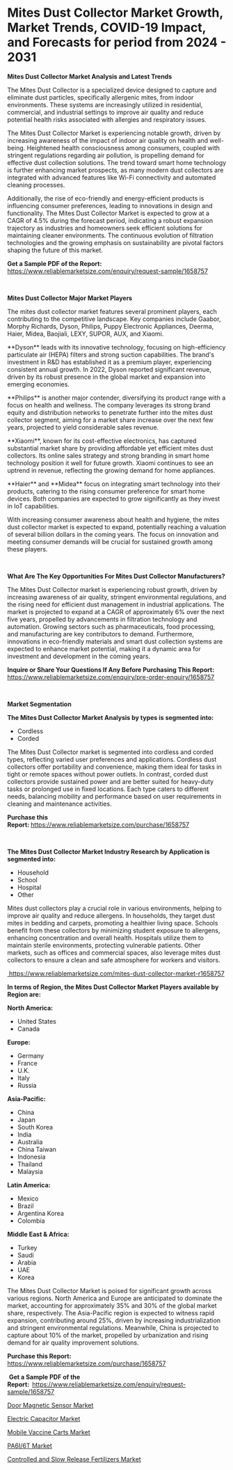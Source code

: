 <p><h1>Mites Dust Collector Market Growth, Market Trends, COVID-19 Impact, and Forecasts for period from 2024 - 2031</h1></p><p><strong>Mites Dust Collector Market Analysis and Latest Trends</strong></p>
<p><p>The Mites Dust Collector is a specialized device designed to capture and eliminate dust particles, specifically allergenic mites, from indoor environments. These systems are increasingly utilized in residential, commercial, and industrial settings to improve air quality and reduce potential health risks associated with allergies and respiratory issues.</p><p>The Mites Dust Collector Market is experiencing notable growth, driven by increasing awareness of the impact of indoor air quality on health and well-being. Heightened health consciousness among consumers, coupled with stringent regulations regarding air pollution, is propelling demand for effective dust collection solutions. The trend toward smart home technology is further enhancing market prospects, as many modern dust collectors are integrated with advanced features like Wi-Fi connectivity and automated cleaning processes.</p><p>Additionally, the rise of eco-friendly and energy-efficient products is influencing consumer preferences, leading to innovations in design and functionality. The Mites Dust Collector Market is expected to grow at a CAGR of 4.5% during the forecast period, indicating a robust expansion trajectory as industries and homeowners seek efficient solutions for maintaining cleaner environments. The continuous evolution of filtration technologies and the growing emphasis on sustainability are pivotal factors shaping the future of this market.</p></p>
<p><strong>Get a Sample PDF of the Report:&nbsp;</strong> <a href="https://www.reliablemarketsize.com/enquiry/request-sample/1658757?utm_campaign=1133&utm_medium=2&utm_source=Github&utm_content=ia&utm_term=28092024&utm_id=mites-dust-collector">https://www.reliablemarketsize.com/enquiry/request-sample/1658757</a></p>
<p>&nbsp;</p>
<p><strong>Mites Dust Collector Major Market Players</strong></p>
<p><p>The mites dust collector market features several prominent players, each contributing to the competitive landscape. Key companies include Gaabor, Morphy Richards, Dyson, Philips, Puppy Electronic Appliances, Deerma, Haier, Midea, Baojiali, LEXY, SUPOR, AUX, and Xiaomi. </p><p>**Dyson** leads with its innovative technology, focusing on high-efficiency particulate air (HEPA) filters and strong suction capabilities. The brand's investment in R&D has established it as a premium player, experiencing consistent annual growth. In 2022, Dyson reported significant revenue, driven by its robust presence in the global market and expansion into emerging economies.</p><p>**Philips** is another major contender, diversifying its product range with a focus on health and wellness. The company leverages its strong brand equity and distribution networks to penetrate further into the mites dust collector segment, aiming for a market share increase over the next few years, projected to yield considerable sales revenue.</p><p>**Xiaomi**, known for its cost-effective electronics, has captured substantial market share by providing affordable yet efficient mites dust collectors. Its online sales strategy and strong branding in smart home technology position it well for future growth. Xiaomi continues to see an uptrend in revenue, reflecting the growing demand for home appliances.</p><p>**Haier** and **Midea** focus on integrating smart technology into their products, catering to the rising consumer preference for smart home devices. Both companies are expected to grow significantly as they invest in IoT capabilities.</p><p>With increasing consumer awareness about health and hygiene, the mites dust collector market is expected to expand, potentially reaching a valuation of several billion dollars in the coming years. The focus on innovation and meeting consumer demands will be crucial for sustained growth among these players.</p></p>
<p>&nbsp;</p>
<p><strong>What Are The Key Opportunities For Mites Dust Collector Manufacturers?</strong></p>
<p><p>The Mites Dust Collector market is experiencing robust growth, driven by increasing awareness of air quality, stringent environmental regulations, and the rising need for efficient dust management in industrial applications. The market is projected to expand at a CAGR of approximately 6% over the next five years, propelled by advancements in filtration technology and automation. Growing sectors such as pharmaceuticals, food processing, and manufacturing are key contributors to demand. Furthermore, innovations in eco-friendly materials and smart dust collection systems are expected to enhance market potential, making it a dynamic area for investment and development in the coming years.</p></p>
<p><strong>Inquire or Share Your Questions If Any Before Purchasing This Report:</strong> <a href="https://www.reliablemarketsize.com/enquiry/pre-order-enquiry/1658757?utm_campaign=1133&utm_medium=2&utm_source=Github&utm_content=ia&utm_term=28092024&utm_id=mites-dust-collector">https://www.reliablemarketsize.com/enquiry/pre-order-enquiry/1658757</a></p>
<p>&nbsp;</p>
<p><strong>Market Segmentation</strong></p>
<p><strong>The Mites Dust Collector Market Analysis by types is segmented into:</strong></p>
<p><ul><li>Cordless</li><li>Corded</li></ul></p>
<p><p>The Mites Dust Collector market is segmented into cordless and corded types, reflecting varied user preferences and applications. Cordless dust collectors offer portability and convenience, making them ideal for tasks in tight or remote spaces without power outlets. In contrast, corded dust collectors provide sustained power and are better suited for heavy-duty tasks or prolonged use in fixed locations. Each type caters to different needs, balancing mobility and performance based on user requirements in cleaning and maintenance activities.</p></p>
<p><strong>Purchase this Report:&nbsp;</strong><a href="https://www.reliablemarketsize.com/purchase/1658757?utm_campaign=1133&utm_medium=2&utm_source=Github&utm_content=ia&utm_term=28092024&utm_id=mites-dust-collector">https://www.reliablemarketsize.com/purchase/1658757</a></p>
<p>&nbsp;</p>
<p><strong>The Mites Dust Collector Market Industry Research by Application is segmented into:</strong></p>
<p><ul><li>Household</li><li>School</li><li>Hospital</li><li>Other</li></ul></p>
<p><p>Mites dust collectors play a crucial role in various environments, helping to improve air quality and reduce allergens. In households, they target dust mites in bedding and carpets, promoting a healthier living space. Schools benefit from these collectors by minimizing student exposure to allergens, enhancing concentration and overall health. Hospitals utilize them to maintain sterile environments, protecting vulnerable patients. Other markets, such as offices and commercial spaces, also leverage mites dust collectors to ensure a clean and safe atmosphere for workers and visitors.</p></p>
<p><a href="https://www.reliablemarketsize.com/mites-dust-collector-market-r1658757?utm_campaign=1133&utm_medium=2&utm_source=Github&utm_content=ia&utm_term=28092024&utm_id=mites-dust-collector">&nbsp;https://www.reliablemarketsize.com/mites-dust-collector-market-r1658757</a></p>
<p><strong>In terms of Region, the Mites Dust Collector Market Players available by Region are:</strong></p>
<p>
    <p> <strong> North America: </strong>
        <ul>
            <li>United States</li>
            <li>Canada</li>
        </ul>
        </p> 
    <p> <strong> Europe: </strong>
        <ul>
            <li>Germany</li>
            <li>France</li>
            <li>U.K.</li>
            <li>Italy</li>
            <li>Russia</li>
        </ul>
        </p> 
    <p> <strong> Asia-Pacific: </strong>
        <ul>
            <li>China</li>
            <li>Japan</li>
            <li>South Korea</li>
            <li>India</li>
            <li>Australia</li>
            <li>China Taiwan</li>
            <li>Indonesia</li>
            <li>Thailand</li>
            <li>Malaysia</li>
        </ul>
        </p> 
    <p> <strong> Latin America: </strong>
        <ul>
            <li>Mexico</li>
            <li>Brazil</li>
            <li>Argentina Korea</li>
            <li>Colombia</li>
        </ul>
        </p> 
    <p> <strong> Middle East & Africa: </strong>
        <ul>
            <li>Turkey</li>
            <li>Saudi</li>
            <li>Arabia</li>
            <li>UAE</li>
            <li>Korea</li>
        </ul>
    </p>
    </p>
<p><p>The Mites Dust Collector Market is poised for significant growth across various regions. North America and Europe are anticipated to dominate the market, accounting for approximately 35% and 30% of the global market share, respectively. The Asia-Pacific region is expected to witness rapid expansion, contributing around 25%, driven by increasing industrialization and stringent environmental regulations. Meanwhile, China is projected to capture about 10% of the market, propelled by urbanization and rising demand for air quality improvement solutions.</p></p>
<p><strong>Purchase this Report: </strong><a href="https://www.reliablemarketsize.com/purchase/1658757?utm_campaign=1133&utm_medium=2&utm_source=Github&utm_content=ia&utm_term=28092024&utm_id=mites-dust-collector">https://www.reliablemarketsize.com/purchase/1658757</a></p>
<p>&nbsp;<strong>Get a Sample PDF of the Report:&nbsp;&nbsp;</strong><a href="https://www.reliablemarketsize.com/enquiry/request-sample/1658757?utm_campaign=1133&utm_medium=2&utm_source=Github&utm_content=ia&utm_term=28092024&utm_id=mites-dust-collector">https://www.reliablemarketsize.com/enquiry/request-sample/1658757</a></p>
<p><strong></strong></p>
<p><p><a href="https://www.linkedin.com/pulse/door-magnetic-sensor-industry-sect-data-pedia-wpsnc?trackingId=CX8dZAhnQFmvfVnlBVg38A%3D%3D&utm_campaign=1133&utm_medium=2&utm_source=Github&utm_content=ia&utm_term=28092024&utm_id=mites-dust-collector">Door Magnetic Sensor Market</a></p><p><a href="https://www.linkedin.com/pulse/insights-electric-capacitor-market-size-which-expanding-123-cagr-zapvf?utm_campaign=1133&utm_medium=2&utm_source=Github&utm_content=ia&utm_term=28092024&utm_id=mites-dust-collector">Electric Capacitor Market</a></p><p><a href="https://github.com/WillieWoodard/Market-Research-Report-List-6/blob/main/mobile-vaccine-carts-market.md?utm_campaign=1133&utm_medium=2&utm_source=Github&utm_content=ia&utm_term=28092024&utm_id=mites-dust-collector">Mobile Vaccine Carts Market</a></p><p><a href="https://issuu.com/reportprime-2/docs/pa6i6t-market-size-2030.pptx_cc51488272774d?utm_campaign=1133&utm_medium=2&utm_source=Github&utm_content=ia&utm_term=28092024&utm_id=mites-dust-collector">PA6I/6T Market</a></p><p><a href="https://issuu.com/reportprime-2/docs/controlled-and-slow-release-fertili_b849e3337fa498?utm_campaign=1133&utm_medium=2&utm_source=Github&utm_content=ia&utm_term=28092024&utm_id=mites-dust-collector">Controlled and Slow Release Fertilizers Market</a></p></p>